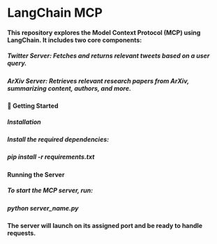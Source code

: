 # LangChain MCP

#### This repository explores the Model Context Protocol (MCP) using LangChain. It includes two core components:

##### Twitter Server: Fetches and returns relevant tweets based on a user query.
##### ArXiv Server: Retrieves relevant research papers from ArXiv, summarizing content, authors, and more.

#### 🚀 Getting Started
##### Installation
##### Install the required dependencies:
##### pip install -r requirements.txt

#### Running the Server
##### To start the MCP server, run:
##### python server_name.py
#### The server will launch on its assigned port and be ready to handle requests.
